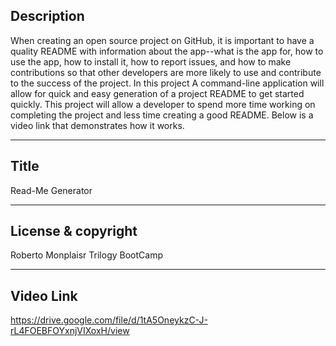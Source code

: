 ## Description

When creating an open source project on GitHub, it is important to have a quality README with information about the app--what is the app for, how to use the app, how to install it, how to report issues, and how to make contributions so that other developers are more likely to use and contribute to the success of the project. In this project A command-line application will allow for quick and easy generation of a project README to get started quickly. This project will allow a developer to spend more time working on completing the project and less time creating a good README. Below is a video link that demonstrates how it works.

---

## Title

Read-Me Generator

---

## License & copyright

Roberto Monplaisr Trilogy BootCamp

---

## Video Link

https://drive.google.com/file/d/1tA5OneykzC-J-rL4FOEBFOYxnjVIXoxH/view



